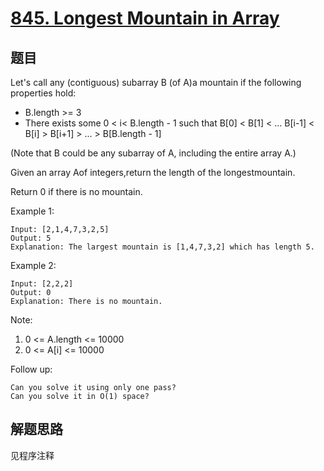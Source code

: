 # [845. Longest Mountain in Array](https://leetcode.com/problems/longest-mountain-in-array/)

## 题目

Let's call any (contiguous) subarray B (of A)a mountain if the following properties hold:

- B.length >= 3
- There exists some 0 < i< B.length - 1 such that B[0] < B[1] < ... B[i-1] < B[i] > B[i+1] > ... > B[B.length - 1]

(Note that B could be any subarray of A, including the entire array A.)

Given an array Aof integers,return the length of the longestmountain.

Return 0 if there is no mountain.

Example 1:

```text
Input: [2,1,4,7,3,2,5]
Output: 5
Explanation: The largest mountain is [1,4,7,3,2] which has length 5.
```

Example 2:

```text
Input: [2,2,2]
Output: 0
Explanation: There is no mountain.
```

Note:

1. 0 <= A.length <= 10000
1. 0 <= A[i] <= 10000

Follow up:

	Can you solve it using only one pass?
	Can you solve it in O(1) space?

## 解题思路

见程序注释
